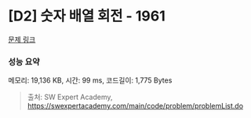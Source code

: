 # [D2] 숫자 배열 회전 - 1961 

[문제 링크](https://swexpertacademy.com/main/code/problem/problemDetail.do?contestProbId=AV5Pq-OKAVYDFAUq) 

### 성능 요약

메모리: 19,136 KB, 시간: 99 ms, 코드길이: 1,775 Bytes



> 출처: SW Expert Academy, https://swexpertacademy.com/main/code/problem/problemList.do